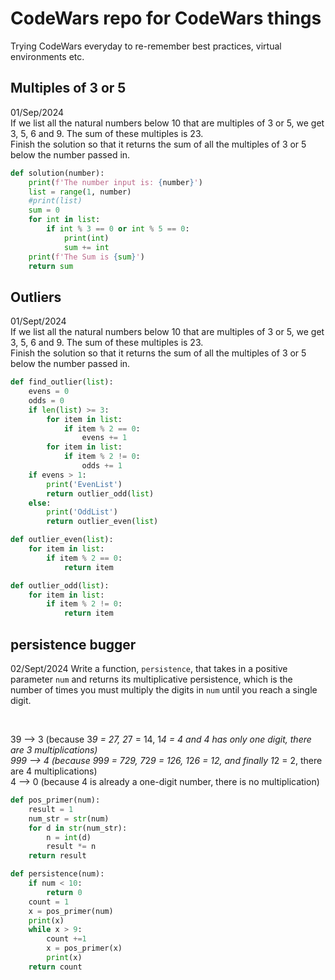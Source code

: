 # CodeWars repo for CodeWars things

Trying CodeWars everyday to re-remember best practices, virtual environments etc. 

## Multiples of 3 or 5
01/Sep/2024
<br>
If we list all the natural numbers below 10 that are multiples of 3 or 5, we get 3, 5, 6 and 9. The sum of these multiples is 23.
<br>
Finish the solution so that it returns the sum of all the multiples of 3 or 5 below the number passed in. 

```python
def solution(number):
    print(f'The number input is: {number}')
    list = range(1, number)
    #print(list)
    sum = 0
    for int in list:
        if int % 3 == 0 or int % 5 == 0:
            print(int)
            sum += int
    print(f'The Sum is {sum}')
    return sum
```



## Outliers
01/Sept/2024
<br>
If we list all the natural numbers below 10 that are multiples of 3 or 5, we get 3, 5, 6 and 9. The sum of these multiples is 23.
<br>
Finish the solution so that it returns the sum of all the multiples of 3 or 5 below the number passed in. 







```python
def find_outlier(list):
    evens = 0
    odds = 0
    if len(list) >= 3:
        for item in list:
            if item % 2 == 0:
                evens += 1
        for item in list:
            if item % 2 != 0:
                odds += 1                    
    if evens > 1:
        print('EvenList')
        return outlier_odd(list)
    else: 
        print('OddList')
        return outlier_even(list)

def outlier_even(list):
    for item in list:
        if item % 2 == 0:
            return item

def outlier_odd(list):
    for item in list:
        if item % 2 != 0:
            return item
```


## persistence bugger
02/Sept/2024
Write a function, `persistence`, that takes in a positive parameter `num` and returns its multiplicative persistence, which is the number of times you must multiply the digits in `num` until you reach a single digit.

<br>

39 --> 3 (because 3*9 = 27, 2*7 = 14, 1*4 = 4 and 4 has only one digit, there are 3 multiplications)
<br>
999 --> 4 (because 9*9*9 = 729, 7*2*9 = 126, 1*2*6 = 12, and finally 1*2 = 2, there are 4 multiplications)
<br>
4 --> 0 (because 4 is already a one-digit number, there is no multiplication)



```python
def pos_primer(num):
    result = 1
    num_str = str(num)
    for d in str(num_str):
        n = int(d)
        result *= n  
    return result

def persistence(num):
    if num < 10:
        return 0
    count = 1
    x = pos_primer(num)
    print(x)
    while x > 9:
        count +=1
        x = pos_primer(x)
        print(x)
    return count
```